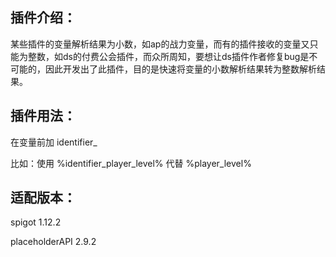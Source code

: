## 插件介绍：

某些插件的变量解析结果为小数，如ap的战力变量，而有的插件接收的变量又只能为整数，如ds的付费公会插件，而众所周知，要想让ds插件作者修复bug是不可能的，因此开发出了此插件，目的是快速将变量的小数解析结果转为整数解析结果。



## 插件用法：

在变量前加 identifier_

比如：使用 %identifier_player_level% 代替 %player_level%



## 适配版本：

spigot 1.12.2

placeholderAPI 2.9.2

